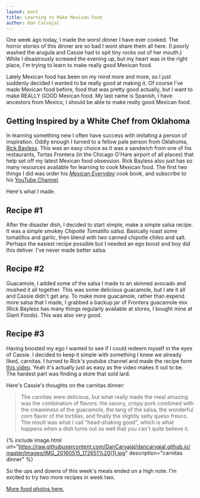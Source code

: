 ```yaml
---
layout: post
title: Learning to Make Mexican Food
author: Dan Carvajal
---
```

One week ago today, I made the worst dinner I have ever cooked. The horror stories of this dinner are so bad I wont share them all here. (I poorly washed the arugula and Cassie had to spit tiny rocks out of her mouth.) While I disastrously screwed the evening up, but my heart was in the right place, I'm trying to learn to make really good Mexican food.

Lately Mexican food has been on my mind more and more, so I just suddenly decided I wanted to be really good at making it. Of course I've made Mexican food before, food that was pretty good actually, but I want to make REALLY GOOD Mexican food. My last name is Spanish, I have ancestors from Mexico, I should be able to make really good Mexican food.

## Getting Inspired by a White Chef from Oklahoma
In learning something new I often have success with imitating a person of inspiration. Oddly enough I turned to a fellow pale person from Oklahoma, [Rick Bayless](https://en.wikipedia.org/wiki/Rick_Bayless). This was an easy choice as it was a sandwich from one of his restaurants, Tortas Frontera (in the Chicago O'Hare airport of all places) that help set off my latest Mexican food obsession. Rick Bayless also just has so many resources available for learning to cook Mexican food. The first two things I did was order his [*Mexican Everyday*](https://www.amazon.com/Mexican-Everyday-Rick-Bayless-ebook/dp/B00DM00URS?ie=UTF8&btkr=1&ref_=dp-kindle-redirect) cook book, and subscribe to his [YouTube Channel](https://www.youtube.com/channel/UC7GcvD-x1gnb8zfsXR5Chxg).

Here's what I made.

## Recipe #1

After the disaster dish, I decided to start simple, make a simple salsa recipe. It was a simple smokey *Chipotle Tomatillo salsa*. Basically roast some tomatillos and garlic, then blend with two canned chipotle chiles and salt. Perhaps the easiest recipe possible but I needed an ego boost and boy did this deliver. I've never made better salsa.

## Recipe #2

Guacamole, I added some of the salsa I made to an skinned avocado and mushed it all together. This was some delicious guacamole, but I ate it all and Cassie didn't get any. To make more guacamole, rather than expend more salsa that I made, I grabbed a backup jar of Frontera guacamole mix (Rick Bayless has many things regularly available at stores, I bought mine at Giant Foods). This was also very good.


## Recipe #3

Having boosted my ego I wanted to see if I could redeem myself in the eyes of Cassie. I decided to keep it simple with something I knew we already liked, carnitas. I turned to Rick's youtube channel and made the recipe form [this video](https://youtu.be/gBWyvB_raSE). Yeah it's actually just as easy as the video makes it out to be. The hardest part was finding a store that sold lard.

Here's Cassie's thoughts on the carnitas dinner:

> The carnitas were delicious, but what really made the meal amazing was the combination of flavors: the savory, crispy pork combined with the creaminess of the guacamole, the tang of the salsa, the wonderful corn flavor of the tortillas, and finally the slightly salty queso fresco. The result was what I call "head-shaking good", which is what happens when a dish turns out so well that you can't quite believe it.

{% include image.html url="https://raw.githubusercontent.com/DanCarvajal/dancarvajal.github.io/master/images/IMG_20160515_172651%20(1).jpg" description="carnitas dinner" %}

So the ups and downs of this week's meals ended on a high note. I'm excited to try two more recipes in week two.

[More food photos here.](https://photos.google.com/album/AF1QipPH6D5_eP8mRLwvnIxQeD1ZdECocGLN8KaFLFOh)
